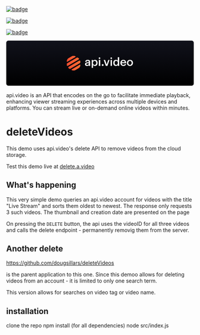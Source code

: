 [![badge](https://img.shields.io/twitter/follow/api_video?style=social)](https://twitter.com/intent/follow?screen_name=api_video)

[![badge](https://img.shields.io/github/stars/apivideo/deleteVideoDemo?style=social)](https://github.com/apivideo/deleteVideoDemo)

[![badge](https://img.shields.io/discourse/topics?server=https%3A%2F%2Fcommunity.api.video)](https://community.api.video)

![](https://github.com/apivideo/API_OAS_file/blob/master/apivideo_banner.png)

api.video is an API that encodes on the go to facilitate immediate playback, enhancing viewer streaming experiences across multiple devices and platforms. You can stream live or on-demand online videos within minutes.

# deleteVideos

This demo uses api.video's delete API to remove videos from the cloud storage.

Test this demo live at [delete.a.video](https://delete.a.video)

## What's happening

This very simple demo queries an api.video account for videos with the title "Live Stream" and sorts them oldest to newest.  The response only requests 3 such videos.  The thumbnail and creation date are presented on the page

On pressing the ```DELETE``` button, the api uses the videoID for all three videos and calls the delete endpoint - permanently removig them from the server.

## Another delete

https://github.com/dougsillars/deleteVideos

is the parent application to this one. Since this demoo allows for deleting videos from an account - it is limited to only one search term.

This version allows for searches on video tag or video name.

## installation

clone the repo
npm install (for all dependencies)
node src/index.js
